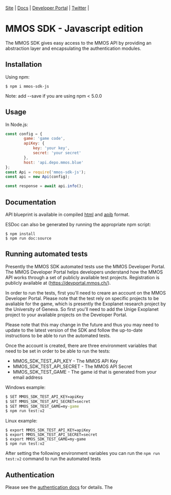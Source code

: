 [Site](http://mmos.ch/) |
[Docs](https://github.com/MassivelyMultiplayerOnlineScience/mmos-sdk-js/tree/master/doc/) |
[Developer Portal](https://devportal.mmos.ch/) |
[Twitter](https://twitter.com/the_mmos) |

# MMOS SDK - Javascript edition

The MMOS SDK gives easy access to the MMOS API by providing an abstraction layer and encapsulating the authentication modules.

## Installation

Using npm:
```shell
$ npm i mmos-sdk-js
```
Note: add --save if you are using npm < 5.0.0

## Usage

In Node.js:
```js
const config = {
		game: 'game code',
		apiKey: {
			key: 'your key',
			secret: 'your secret'
		},
		host: 'api.depo.mmos.blue'
};
const Api = require('mmos-sdk-js');
const api = new Api(config);

const response = await api.info();
```

## Documentation

API blueprint is available in compiled [html](doc/blueprint/mmos-api-public.html) and [apib](doc/blueprint/mmos-api-public.apib) format.

ESDoc can also be generated by running the appropriate npm script:

```shell
$ npm install
$ npm run doc:source
```


## Running automated tests

Presently the MMOS SDK automated tests use the MMOS Developer Portal. The MMOS Developer Portal helps developers understand how the MMOS API works through a set of publicly available test projects. Registration is publicly available at (https://devportal.mmos.ch/).

In order to run the tests, first you'll need to creare an account on the MMOS Developer Portal. Please note that the test rely on specific projects to be avaliable for the game, which is presently the Exoplanet research project by the University of Geneva. So first you'll need to add the Unige Exoplanet project to your available projects on the Developer Portal.

Please note that this may change in the future and thus you may need to update to the latest version of the SDK and follow the up-to-date instructions to be able to run the automated tests.

Once the account is created, there are three environment variables that need to be set in order to be able to run the tests:
* MMOS_SDK_TEST_API_KEY - The MMOS API Key
* MMOS_SDK_TEST_API_SECRET - The MMOS API Secret
* MMOS_SDK_TEST_GAME - The game id that is generated from your email address

Windows example:
```bat
$ SET MMOS_SDK_TEST_API_KEY=apiKey
$ SET MMOS_SDK_TEST_API_SECRET=secret
$ SET MMOS_SDK_TEST_GAME=my-game
$ npm run test:v2
```

Linux example:
```shell
$ export MMOS_SDK_TEST_API_KEY=apiKey
$ export MMOS_SDK_TEST_API_SECRET=secret
$ export MMOS_SDK_TEST_GAME=my-game
$ npm run test:v2
```

After setting the following environment variables you can run the `npm run test:v2` command to run the automated tests

## Authentication

Please see the [authentication docs](doc/authentication/api-hmac-authentication.md) for details. The

